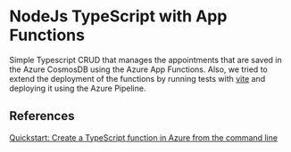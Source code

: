 # NodeJs TypeScript with App Functions
Simple Typescript CRUD that manages the appointments that are saved in the Azure CosmosDB using the Azure App Functions. Also, we tried to extend the deployment of the functions by running tests with [vite](https://vitest.dev/) and deploying it using the Azure Pipeline.

## References
[Quickstart: Create a TypeScript function in Azure from the command line](https://learn.microsoft.com/en-us/azure/azure-functions/create-first-function-cli-typescript?tabs=azure-cli%2Cbrowser)